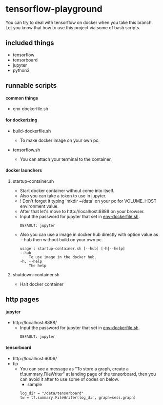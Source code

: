 # tensorflow-playground #

You can try to deal with tensorflow on docker when you take this branch.
Let you know that how to use this project via some of bash scripts.

## included things ##

* tensorflow
* tensorboard
* jupyter
* python3

## runnable scripts ##

#### common things ####

* env-dockerfile.sh	

#### for dockerizing ####

* build-dockerfile.sh 
    * To make docker image on your own pc.

* tensorflow.sh 
    * You can attach your terminal to the container.

#### docker launchers ####

1. startup-container.sh
    * Start docker container without come into itself.
    * Also you can take a token to use in jupyter.
    * ! Don't forget it typing 'mkdir ~/data' on your pc for VOLUME_HOST environment value.
    * After that let's move to http://localhost:8888 on your browser.
    * Input the password for jupyter that set in [env-dockerfile.sh](https://github.com/yeongeon/tensorflow-playground/blob/master/sbin/env-dockerfile.sh).
        ```
        DEFAULT: jupyter
        ```
    * Also you can use a image in docker hub directly with option value as --hub then without build on your own pc.
        ```
        usage : startup-container.sh [--hub] [-h|--help]
        --hub
            To use image in the docker hub.
        -h, --help
            The help
        ```

3. shutdown-container.sh
    * Halt docker container

## http pages ##

#### jupyter ####

* http://localhost:8888/
    * Input the password for jupyter that set in [env-dockerfile.sh](https://github.com/yeongeon/tensorflow-playground/blob/master/sbin/env-dockerfile.sh).
        ```
        DEFAULT: jupyter
        ```

#### tensorboard ####

* http://localhost:6006/
* tip
    * You can see a message as "To store a graph, create a tf.summary.FileWriter" at landing page of the tensorboard, then you can avoid it after to use some of codes on below.
        * sample
        ```
        log_dir = "/data/tensorboard"
        tw = tf.summary.FileWriter(log_dir, graph=sess.graph)
        ```


